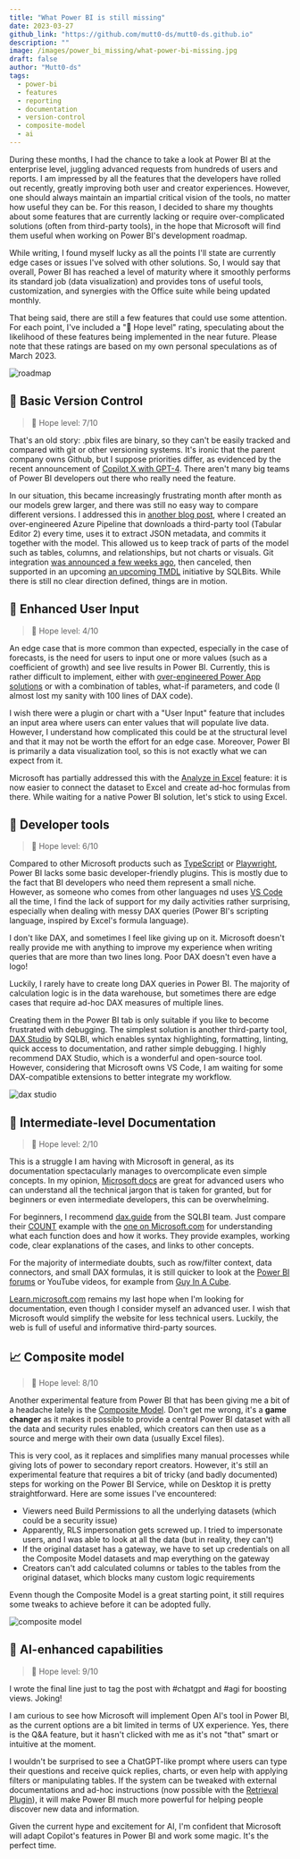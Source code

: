 ```yaml
---
title: "What Power BI is still missing"
date: 2023-03-27
github_link: "https://github.com/mutt0-ds/mutt0-ds.github.io"
description: ""
image: /images/power_bi_missing/what-power-bi-missing.jpg
draft: false
author: "Mutt0-ds"
tags:
  - power-bi
  - features
  - reporting
  - documentation
  - version-control
  - composite-model
  - ai
---
```

During these months, I had the chance to take a look at Power BI at the enterprise level, juggling advanced requests from hundreds of users and reports. I am impressed by all the features that the developers have rolled out recently, greatly improving both user and creator experiences. However, one should always maintain an impartial critical vision of the tools, no matter how useful they can be. For this reason, I decided to share my thoughts about some features that are currently lacking or require over-complicated solutions (often from third-party tools), in the hope that Microsoft will find them useful when working on Power BI's development roadmap.

While writing, I found myself lucky as all the points I'll state are currently edge cases or issues I've solved with other solutions. So, I would say that overall, Power BI has reached a level of maturity where it smoothly performs its standard job (data visualization) and provides tons of useful tools, customization, and synergies with the Office suite while being updated monthly.

That being said, there are still a few features that could use some attention. For each point, I've included a "📿 Hope level" rating, speculating about the likelihood of these features being implemented in the near future.
Please note that these ratings are based on my own personal speculations as of March 2023.

![roadmap](https://raw.githubusercontent.com/mutt0-ds/mutt0-ds.github.io/master/static/images/power_bi_missing/roadmap.png)

## 🔢 Basic Version Control

> 📿 Hope level: 7/10

That's an old story: .pbix files are binary, so they can't be easily tracked and compared with git or other versioning systems. It's ironic that the parent company owns Github, but I suppose priorities differ, as evidenced by the recent announcement of [Copilot X with GPT-4](https://github.blog/2023-03-22-github-copilot-x-the-ai-powered-developer-experience/). There aren't many big teams of Power BI developers out there who really need the feature.

In our situation, this became increasingly frustrating month after month as our models grew larger, and there was still no easy way to compare different versions. I addressed this in [another blog post](https://mutt0-ds.github.io/posts/2022/11/turbulent-journey-power-bi-source-control/), where I created an over-engineered Azure Pipeline that downloads a third-party tool (Tabular Editor 2) every time, uses it to extract JSON metadata, and commits it together with the model. This allowed us to keep track of parts of the model such as tables, columns, and relationships, but not charts or visuals. Git integration [was announced a few weeks ago](https://twitter.com/mthierba/status/1618701222177042433), then canceled, then supported in an upcoming [an upcoming TMDL](https://twitter.com/PowerBITips/status/1636675335591788545/photo/1) initiative by SQLBits. While there is still no clear direction defined, things are in motion.

## 🔘 Enhanced User Input

> 📿 Hope level: 4/10

An edge case that is more common than expected, especially in the case of forecasts, is the need for users to input one or more values (such as a coefficient of growth) and see live results in Power BI. Currently, this is rather difficult to implement, either with [over-engineered Power App solutions](https://www.youtube.com/watch?v=uPHwjPRnRwE) or with a combination of tables, what-if parameters, and code (I almost lost my sanity with 100 lines of DAX code).

I wish there were a plugin or chart with a "User Input" feature that includes an input area where users can enter values that will populate live data. However, I understand how complicated this could be at the structural level and that it may not be worth the effort for an edge case. Moreover, Power BI is primarily a data visualization tool, so this is not exactly what we can expect from it.

Microsoft has partially addressed this with the [Analyze in Excel](https://learn.microsoft.com/en-us/power-bi/collaborate-share/service-analyze-in-excel) feature: it is now easier to connect the dataset to Excel and create ad-hoc formulas from there. While waiting for a native Power BI solution, let's stick to using Excel.

## 🧰 Developer tools

> 📿 Hope level: 6/10

Compared to other Microsoft products such as [TypeScript](https://www.typescriptlang.org) or [Playwright](https://playwright.dev), Power BI lacks some basic developer-friendly plugins. This is mostly due to the fact that BI developers who need them represent a small niche. However, as someone who comes from other languages nd uses [VS Code](https://code.visualstudio.com) all the time, I find the lack of support for my daily activities rather surprising, especially when dealing with messy DAX queries (Power BI's scripting language, inspired by Excel's formula language).

I don't like DAX, and sometimes I feel like giving up on it. Microsoft doesn't really provide me with anything to improve my experience when writing queries that are more than two lines long. Poor DAX doesn't even have a logo!

Luckily, I rarely have to create long DAX queries in Power BI. The majority of calculation logic is in the data warehouse, but sometimes there are edge cases that require ad-hoc DAX measures of multiple lines.

Creating them in the Power BI tab is only suitable if you like to become frustrated with debugging. The simplest solution is another third-party tool, [DAX Studio](https://www.sqlbi.com/tools/dax-studio/) by SQLBI, which enables syntax highlighting, formatting, linting, quick access to documentation, and rather simple debugging. I highly recommend DAX Studio, which is a wonderful and open-source tool. However, considering that Microsoft owns VS Code, I am waiting for some DAX-compatible extensions to better integrate my workflow.

![dax studio](https://raw.githubusercontent.com/mutt0-ds/mutt0-ds.github.io/master/static/images/power_bi_missing/dax-studio-v3-ui.png)

## 📄 Intermediate-level Documentation

> 📿 Hope level: 2/10

This is a struggle I am having with Microsoft in general, as its documentation spectacularly manages to overcomplicate even simple concepts. In my opinion, [Microsoft docs](https://learn.microsoft.com) are great for advanced users who can understand all the technical jargon that is taken for granted, but for beginners or even intermediate developers, this can be overwhelming.

For beginners, I recommend [dax.guide](https://dax.guide) from the SQLBI team. Just compare their [COUNT](https://dax.guide/count/) example with the [one on Microsoft.com](https://learn.microsoft.com/en-gb/dax/count-function-dax) for understanding what each function does and how it works. They provide examples, working code, clear explanations of the cases, and links to other concepts.

For the majority of intermediate doubts, such as row/filter context, data connectors, and small DAX formulas, it is still quicker to look at the [Power BI forums](https://community.powerbi.com) or YouTube videos, for example from [Guy In A Cube](https://www.youtube.com/c/GuyinaCube).

[Learn.microsoft.com](https://learn.microsoft.com) remains my last hope when I'm looking for documentation, even though I consider myself an advanced user. I wish that Microsoft would simplify the website for less technical users. Luckily, the web is full of useful and informative third-party sources.

## 📈 Composite model

> 📿 Hope level: 8/10

Another experimental feature from Power BI that has been giving me a bit of a headache lately is the [Composite Model](https://learn.microsoft.com/en-us/power-bi/transform-model/desktop-composite-models). Don't get me wrong, it's a **game changer** as it makes it possible to provide a central Power BI dataset with all the data and security rules enabled, which creators can then use as a source and merge with their own data (usually Excel files).

This is very cool, as it replaces and simplifies many manual processes while giving lots of power to secondary report creators. However, it's still an experimental feature that requires a bit of tricky (and badly documented) steps for working on the Power BI Service, while on Desktop it is pretty straightforward. Here are some issues I've encountered:

- Viewers need Build Permissions to all the underlying datasets (which could be a security issue)
- Apparently, RLS impersonation gets screwed up. I tried to impersonate users, and I was able to look at all the data (but in reality, they can't)
- If the original dataset has a gateway, we have to set up credentials on all the Composite Model datasets and map everything on the gateway
- Creators can't add calculated columns or tables to the tables from the original dataset, which blocks many custom logic requirements

Evenn though the Composite Model is a great starting point, it still requires some tweaks to achieve before it can be adopted fully.

![composite model](https://learn.microsoft.com/en-us/power-platform-release-plan/2020wave2/power-bi/media/composite-models.jpg)

## 🤖 AI-enhanced capabilities

> 📿 Hope level: 9/10

I wrote the final line just to tag the post with #chatgpt and #agi for boosting views.
Joking!

I am curious to see how Microsoft will implement Open AI's tool in Power BI, as the current options are a bit limited in terms of UX experience. Yes, there is the Q&A feature, but it hasn't clicked with me as it's not "that" smart or intuitive at the moment.

I wouldn't be surprised to see a ChatGPT-like prompt where users can type their questions and receive quick replies, charts, or even help with applying filters or manipulating tables. If the system can be tweaked with external documentations and ad-hoc instructions (now possible with the [Retrieval Plugin](https://github.com/openai/chatgpt-retrieval-plugin)), it will make Power BI much more powerful for helping people discover new data and information.

Given the current hype and excitement for AI, I'm confident that Microsoft will adapt Copilot's features in Power BI and work some magic. It's the perfect time.
